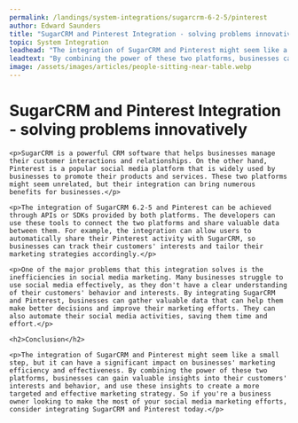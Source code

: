 ```yaml
---
permalink: /landings/system-integrations/sugarcrm-6-2-5/pinterest
author: Edward Saunders
title: "SugarCRM and Pinterest Integration - solving problems innovatively"
topic: System Integration
leadhead: "The integration of SugarCRM and Pinterest might seem like a small step, but it can have a significant impact on businesses' marketing efficiency and effectiveness"
leadtext: "By combining the power of these two platforms, businesses can gain valuable insights into their customers' interests and behavior, and use these insights to create a more targeted and effective marketing strategy. So if you're a business owner looking to make the most of your social media marketing efforts, consider integrating SugarCRM and Pinterest today."
image: /assets/images/articles/people-sitting-near-table.webp
---
```

<div class="arttext">	<h1>SugarCRM and Pinterest Integration - solving problems innovatively</h1>
	
	<p>SugarCRM is a powerful CRM software that helps businesses manage their customer interactions and relationships. On the other hand, Pinterest is a popular social media platform that is widely used by businesses to promote their products and services. These two platforms might seem unrelated, but their integration can bring numerous benefits for businesses.</p>

	<p>The integration of SugarCRM 6.2-5 and Pinterest can be achieved through APIs or SDKs provided by both platforms. The developers can use these tools to connect the two platforms and share valuable data between them. For example, the integration can allow users to automatically share their Pinterest activity with SugarCRM, so businesses can track their customers' interests and tailor their marketing strategies accordingly.</p>

	<p>One of the major problems that this integration solves is the inefficiencies in social media marketing. Many businesses struggle to use social media effectively, as they don't have a clear understanding of their customers' behavior and interests. By integrating SugarCRM and Pinterest, businesses can gather valuable data that can help them make better decisions and improve their marketing efforts. They can also automate their social media activities, saving them time and effort.</p>

	<h2>Conclusion</h2>

	<p>The integration of SugarCRM and Pinterest might seem like a small step, but it can have a significant impact on businesses' marketing efficiency and effectiveness. By combining the power of these two platforms, businesses can gain valuable insights into their customers' interests and behavior, and use these insights to create a more targeted and effective marketing strategy. So if you're a business owner looking to make the most of your social media marketing efforts, consider integrating SugarCRM and Pinterest today.</p>

</div>
